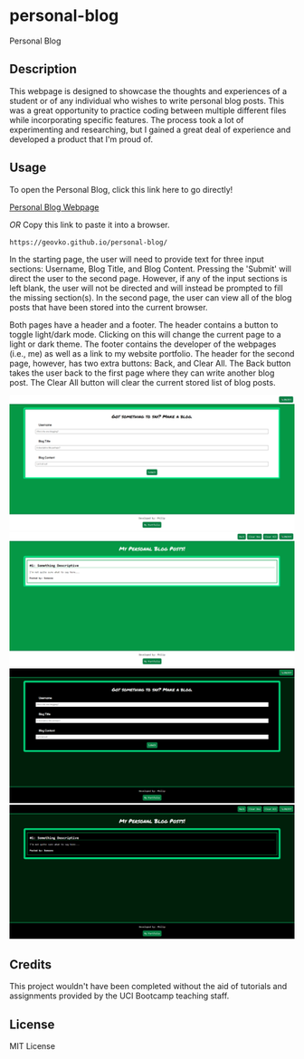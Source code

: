 # personal-blog
Personal Blog

## Description

This webpage is designed to showcase the thoughts and experiences of a student or of any individual who wishes to write personal blog posts. This was a great opportunity to practice coding between multiple different files while incorporating specific features. The process took a lot of experimenting and researching, but I gained a great deal of experience and developed a product that I'm proud of.

## Usage

To open the Personal Blog, click this link here to go directly!

[Personal Blog Webpage](https://geovko.github.io/personal-blog/)

*OR* Copy this link to paste it into a browser.
  ```md
https://geovko.github.io/personal-blog/
  ```

In the starting page, the user will need to provide text for three input sections: Username, Blog Title, and Blog Content. Pressing the 'Submit' will direct the user to the second page. However, if any of the input sections is left blank, the user will not be directed and will instead be prompted to fill the missing section(s). In the second page, the user can view all of the blog posts that have been stored into the current browser. 

Both pages have a header and a footer. The header contains a button to toggle light/dark mode. Clicking on this will change the current page to a light or dark theme. The footer contains the developer of the webpages (i.e., me) as well as a link to my website portfolio. The header for the second page, however, has two extra buttons: Back, and Clear All. The Back button takes the user back to the first page where they can write another blog post. The Clear All button will clear the current stored list of blog posts. 

![First page, screenshot of light theme](assets/images/form.light.png)
![Second page, screenshot of light theme](assets/images/blog.light.png)
![First page, screenshot of dark theme](assets/images/form.dark.png)
![Second page, screenshot of dark theme](assets/images/blog.dark.png)

## Credits

This project wouldn't have been completed without the aid of tutorials and assignments provided by the UCI Bootcamp teaching staff.

## License

MIT License


